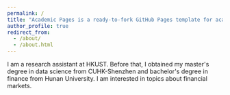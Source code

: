 ```yaml
---
permalink: /
title: "Academic Pages is a ready-to-fork GitHub Pages template for academic personal websites"
author_profile: true
redirect_from: 
  - /about/
  - /about.html
---
```


I am a research assistant at HKUST. Before that, I obtained my master's degree in data science from CUHK-Shenzhen and bachelor's degree in finance from Hunan University. I am interested in topics about financial markets.
